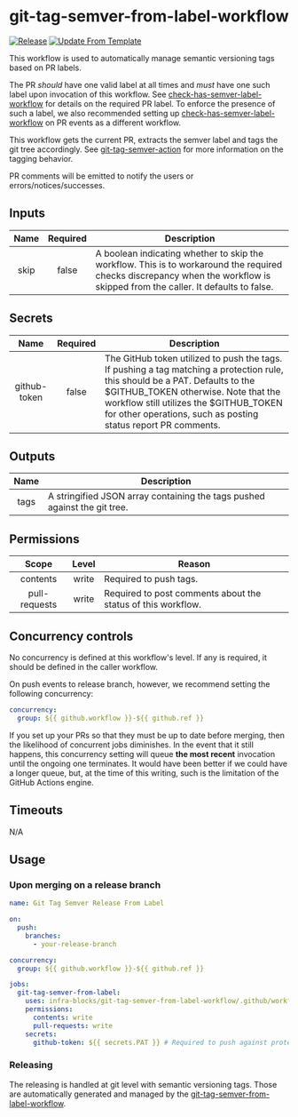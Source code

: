 # git-tag-semver-from-label-workflow
[![Release](https://github.com/infra-blocks/git-tag-semver-from-label-workflow/actions/workflows/release.yml/badge.svg)](https://github.com/infra-blocks/git-tag-semver-from-label-workflow/actions/workflows/release.yml)
[![Update From Template](https://github.com/infra-blocks/git-tag-semver-from-label-workflow/actions/workflows/update-from-template.yml/badge.svg)](https://github.com/infra-blocks/git-tag-semver-from-label-workflow/actions/workflows/update-from-template.yml)

This workflow is used to automatically manage semantic versioning tags based on PR labels.

The PR *should* have one valid label at all times and *must* have one such label upon invocation of this workflow.
See [check-has-semver-label-workflow](https://github.com/infra-blocks/check-has-semver-label-workflow) for
details on the required PR label. To enforce the presence of such a label, we also recommended setting up
[check-has-semver-label-workflow](https://github.com/infra-blocks/check-has-semver-label-workflow) on PR
events as a different workflow.

This workflow gets the current PR, extracts the semver label and tags the git tree accordingly.
See [git-tag-semver-action](https://github.com/infra-blocks/git-tag-semver-action) for more information on
the tagging behavior.

PR comments will be emitted to notify the users or errors/notices/successes.

## Inputs

|     Name      | Required | Description                                                                                                                                                                  |
|:-------------:|:--------:|------------------------------------------------------------------------------------------------------------------------------------------------------------------------------|
|     skip      |  false   | A boolean indicating whether to skip the workflow. This is to workaround the required checks discrepancy when the workflow is skipped from the caller. It defaults to false. |

## Secrets

|     Name     | Required | Description                                                                                                                                                                                                                                                                      |
|:------------:|:--------:|----------------------------------------------------------------------------------------------------------------------------------------------------------------------------------------------------------------------------------------------------------------------------------|
| github-token |  false   | The GitHub token utilized to push the tags. If pushing a tag matching a protection rule, this should be a PAT. Defaults to the $GITHUB_TOKEN otherwise. Note that the workflow still utilizes the $GITHUB_TOKEN for other operations, such as posting status report PR comments. |

## Outputs

| Name | Description                                                               |
|:----:|---------------------------------------------------------------------------|
| tags | A stringified JSON array containing the tags pushed against the git tree. |

## Permissions

|     Scope     | Level | Reason                                                       |
|:-------------:|:-----:|--------------------------------------------------------------|
|   contents    | write | Required to push tags.                                       |
| pull-requests | write | Required to post comments about the status of this workflow. |

## Concurrency controls

No concurrency is defined at this workflow's level. If any is required, it should be defined in the caller workflow.

On push events to release branch, however, we recommend setting the following concurrency:
```yaml
concurrency:
  group: ${{ github.workflow }}-${{ github.ref }}
```

If you set up your PRs so that they must be up to date before merging, then the likelihood of concurrent jobs
diminishes. In the event that it still happens, this concurrency setting will queue **the most recent** invocation
until the ongoing one terminates. It would have been better if we could have a longer queue, but, at the time of
this writing, such is the limitation of the GitHub Actions engine.

## Timeouts

N/A

## Usage

### Upon merging on a release branch

```yaml
name: Git Tag Semver Release From Label

on:
  push:
    branches:
      - your-release-branch

concurrency:
  group: ${{ github.workflow }}-${{ github.ref }}

jobs:
  git-tag-semver-from-label:
    uses: infra-blocks/git-tag-semver-from-label-workflow/.github/workflows/workflow.yml@v2
    permissions:
      contents: write
      pull-requests: write
    secrets:
      github-token: ${{ secrets.PAT }} # Required to push against protected tags
```

### Releasing

The releasing is handled at git level with semantic versioning tags. Those are automatically generated and managed
by the [git-tag-semver-from-label-workflow](https://github.com/infra-blocks/git-tag-semver-from-label-workflow).
